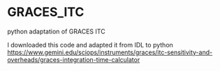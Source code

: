 # GRACES_ITC
python adaptation of GRACES ITC

I downloaded this code and adapted it from IDL to python
https://www.gemini.edu/sciops/instruments/graces/itc-sensitivity-and-overheads/graces-integration-time-calculator
